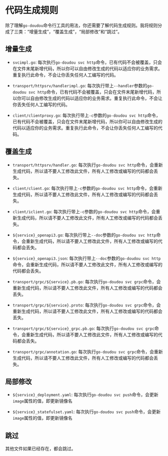 # 代码生成规则

除了理解`go-doudou`命令行工具的用法，你还需要了解代码生成规则。我将规则分成了三类：“增量生成”，“覆盖生成”，“局部修改”和“跳过”。

## 增量生成

- `svcimpl.go`: 每次执行`go-doudou svc http`命令，已有代码不会被覆盖，只会在文件末尾新增代码，所以你可以自由修改生成的代码以适应你的业务需求。重复执行此命令，不会让你丢失任何人工编写的代码。

- `transport/httpsrv/handlerimpl.go`: 每次执行带上`--handler`参数的`go-doudou svc http`命令，已有代码不会被覆盖，只会在文件末尾新增代码，所以你可以自由修改生成的代码以适应你的业务需求。重复执行此命令，不会让你丢失任何人工编写的代码。

- `client/clientproxy.go`: 每次执行带上`-c`参数的`go-doudou svc http`命令，已有代码不会被覆盖，只会在文件末尾新增代码，所以你可以自由修改生成的代码以适应你的业务需求。重复执行此命令，不会让你丢失任何人工编写的代码。

## 覆盖生成

- `transport/httpsrv/handler.go`: 每次执行`go-doudou svc http`命令，会重新生成代码，所以请不要人工修改此文件，所有人工修改或编写的代码都会丢失。

- `client/client.go`: 每次执行带上`-c`参数的`go-doudou svc http`命令，会重新生成代码，所以请不要人工修改此文件，所有人工修改或编写的代码都会丢失。

- `client/iclient.go`: 每次执行带上`-c`参数的`go-doudou svc http`命令，会重新生成代码，所以请不要人工修改此文件，所有人工修改或编写的代码都会丢失。

- `${service}_openapi3.go`: 每次执行带上`--doc`参数的`go-doudou svc http`命令，会重新生成代码，所以请不要人工修改此文件，所有人工修改或编写的代码都会丢失。

- `${service}_openapi3.json`: 每次执行带上`--doc`参数的`go-doudou svc http`命令，会重新生成代码，所以请不要人工修改此文件，所有人工修改或编写的代码都会丢失。

- `transport/grpc/${service}.pb.go`: 每次执行`go-doudou svc grpc`命令，会重新生成代码，所以请不要人工修改此文件，所有人工修改或编写的代码都会丢失。

- `transport/grpc/${service}.proto`: 每次执行`go-doudou svc grpc`命令，会重新生成代码，所以请不要人工修改此文件，所有人工修改或编写的代码都会丢失。

- `transport/grpc/${service}_grpc.pb.go`: 每次执行`go-doudou svc grpc`命令，会重新生成代码，所以请不要人工修改此文件，所有人工修改或编写的代码都会丢失。

- `transport/grpc/annotation.go`: 每次执行`go-doudou svc grpc`命令，会重新生成代码，所以请不要人工修改此文件，所有人工修改或编写的代码都会丢失。

## 局部修改

- `${service}_deployment.yaml`: 每次执行`go-doudou svc push`命令，会更新`image`属性的值，即更新镜像名

- `${service}_statefulset.yaml`: 每次执行`go-doudou svc push`命令，会更新`image`属性的值，即更新镜像名

## 跳过

其他文件如果已经存在，都会跳过。